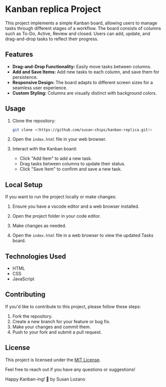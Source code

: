 # Kanban replica Project

This project implements a simple Kanban board, allowing users to manage tasks through different stages of a workflow. The board consists of columns such as To-Do, Active, Review and closed. Users can add, update, and drag-and-drop tasks to reflect their progress.

## Features

- **Drag-and-Drop Functionality:** Easily move tasks between columns.
- **Add and Save Items:** Add new tasks to each column, and save them for persistence.
- **Responsive Design:** The board adapts to different screen sizes for a seamless user experience.
- **Custom Styling:** Columns are visually distinct with background colors.

## Usage

1. Clone the repository:

    ```bash
    git clone <(https://github.com/susan-chips/kanban-replica.git)>
    ```

2. Open the `index.html` file in your web browser.

3. Interact with the Kanban board:
   - Click "Add Item" to add a new task.
   - Drag tasks between columns to update their status.
   - Click "Save Item" to confirm and save a new task.

## Local Setup

If you want to run the project locally or make changes:

1. Ensure you have a vscode editor and a web browser installed.

2. Open the project folder in your code editor.

3. Make changes as needed.

4. Open the `index.html` file in a web browser to view the updated Tasks board.

## Technologies Used

- HTML
- CSS
- JavaScript

## Contributing

If you'd like to contribute to this project, please follow these steps:

1. Fork the repository.
2. Create a new branch for your feature or bug fix.
3. Make your changes and commit them.
4. Push to your fork and submit a pull request.

## License

This project is licensed under the [MIT License](LICENSE).

Feel free to reach out if you have any questions or suggestions!

Happy Kanban-ing! 🚀 by Susan Lozano
